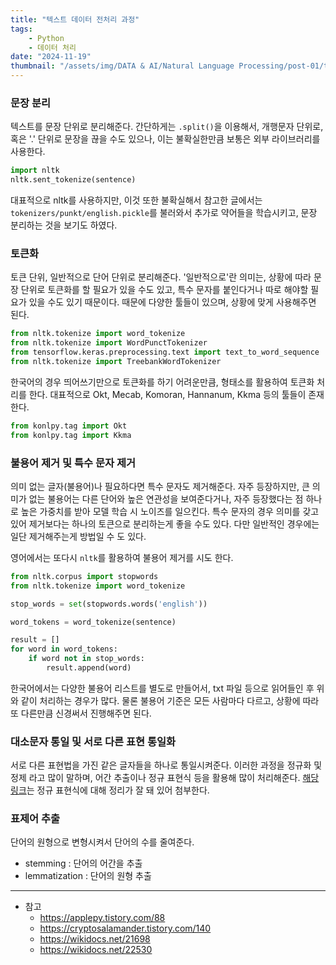 ```yaml
---
title: "텍스트 데이터 전처리 과정"
tags:
    - Python
    - 데이터 처리
date: "2024-11-19"
thumbnail: "/assets/img/DATA & AI/Natural Language Processing/post-01/thumbnail.png"
---
```


### 문장 분리
텍스트를 문장 단위로 분리해준다.
간단하게는 `.split()`을 이용해서, 개행문자 단위로, 혹은 '.' 단위로 문장을 끊을 수도 있으나, 이는 불확실한만큼 보통은 외부 라이브러리를 사용한다.

```python
import nltk
nltk.sent_tokenize(sentence)
```

대표적으로 nltk를 사용하지만, 이것 또한 불확실해서 참고한 글에서는 `tokenizers/punkt/english.pickle`를 불러와서 추가로 약어들을 학습시키고, 문장 분리하는 것을 보기도 하였다.

### 토큰화
토큰 단위, 일반적으로 단어 단위로 분리해준다. '일반적으로'란 의미는, 상황에 따라 문장 단위로 토큰화를 할 필요가 있을 수도 있고, 특수 문자를 붙인다거나 따로 해야할 필요가 있을 수도 있기 때문이다.
때문에 다양한 툴들이 있으며, 상황에 맞게 사용해주면 된다.

```python
from nltk.tokenize import word_tokenize
from nltk.tokenize import WordPunctTokenizer
from tensorflow.keras.preprocessing.text import text_to_word_sequence
from nltk.tokenize import TreebankWordTokenizer
```

한국어의 경우 띄어쓰기만으로 토큰화를 하기 어려운만큼, 형태소를 활용하여 토큰화 처리를 한다.
대표적으로 Okt, Mecab, Komoran, Hannanum, Kkma 등의 툴들이 존재한다.

```python
from konlpy.tag import Okt
from konlpy.tag import Kkma
```

### 불용어 제거 및 특수 문자 제거
의미 없는 글자(불용어)나 필요하다면 특수 문자도 제거해준다.
자주 등장하지만, 큰 의미가 없는 불용어는 다른 단어와 높은 연관성을 보여준다거나, 자주 등장했다는 점 하나로 높은 가중치를 받아 모델 학습 시 노이즈를 일으킨다.
특수 문자의 경우 의미를 갖고 있어 제거보다는 하나의 토큰으로 분리하는게 좋을 수도 있다. 다만 일반적인 경우에는 일단 제거해주는게 방법일 수 도 있다.

영어에서는 또다시 `nltk`를 활용하여 불용어 제거를 시도 한다.

```python
from nltk.corpus import stopwords
from nltk.tokenize import word_tokenize

stop_words = set(stopwords.words('english')) 

word_tokens = word_tokenize(sentence)

result = []
for word in word_tokens: 
    if word not in stop_words: 
        result.append(word) 
```

한국어에서는 다양한 불용어 리스트를 별도로 만들어서, txt 파일 등으로 읽어들인 후 위와 같이 처리하는 경우가 많다.
물론 불용어 기준은 모든 사람마다 다르고, 상황에 따라 또 다른만큼 신경써서 진행해주면 된다.

### 대소문자 통일 및 서로 다른 표현 통일화
서로 다른 표현법을 가진 같은 글자들을 하나로 통일시켜준다.
이러한 과정을 정규화 및 정제 라고 많이 말하며, 어간 추출이나 정규 표현식 등을 활용해 많이 처리해준다.
[해당 링크](https://blog.naver.com/j7youngh/222793453503)는 정규 표현식에 대해 정리가 잘 돼 있어 첨부한다.

### 표제어 추출
단어의 원형으로 변형시켜서 단어의 수를 줄여준다.
- stemming : 단어의 어간을 추출
- lemmatization : 단어의 원형 추출

---

- 참고
	- <https://applepy.tistory.com/88>
	- <https://cryptosalamander.tistory.com/140>
	- <https://wikidocs.net/21698>
	- <https://wikidocs.net/22530>
